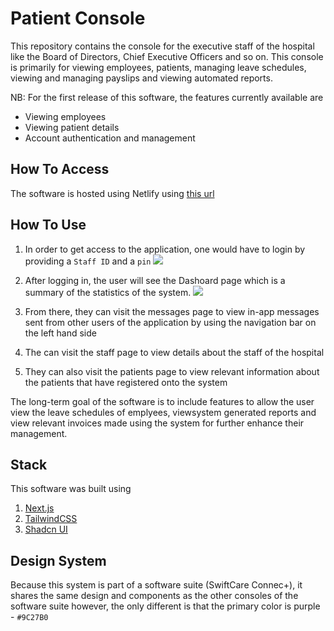 # Patient Console
This repository contains the console for the executive staff of the hospital like the Board of Directors, Chief Executive Officers and so on. This console is primarily for viewing employees, patients, managing leave schedules, viewing and managing payslips and viewing automated reports.


NB: For the first release of this software, the features currently available are
- Viewing employees
- Viewing patient details
- Account authentication and management

## How To Access
The software is hosted using Netlify using [this url](https://sudo-swiftcare.netlify.app)

## How To Use 
1. In order to get access to the application, one would have to login by providing a `Staff ID` and a `pin`
![](/screenshots/login.png)

2. After logging in, the user will see the Dashoard page which is a summary of the statistics of the system.
![](/screenshots/dashboard.png)

3. From there, they can visit the messages page to view in-app messages sent from other users of the application by using the navigation bar on the left hand side

4. The can visit the staff page to view details about the staff of the hospital

5. They can also visit the patients page to view relevant information about the patients that have registered onto the system

The long-term goal of the software is to include features to allow the user view the leave schedules of emplyees, viewsystem generated reports and view relevant invoices made using the system for further enhance their management.


## Stack
This software was built using 
1. [Next.js](https://nextjs.org/)
2. [TailwindCSS](https://tailwindcss.org/)
3. [Shadcn UI](https://ui.shadcn.com/)

## Design System
Because this system is part of a software suite (SwiftCare Connec+), it shares the same design and components as the other consoles of the software suite however, the only different is that the primary color is purple - `#9C27B0`
